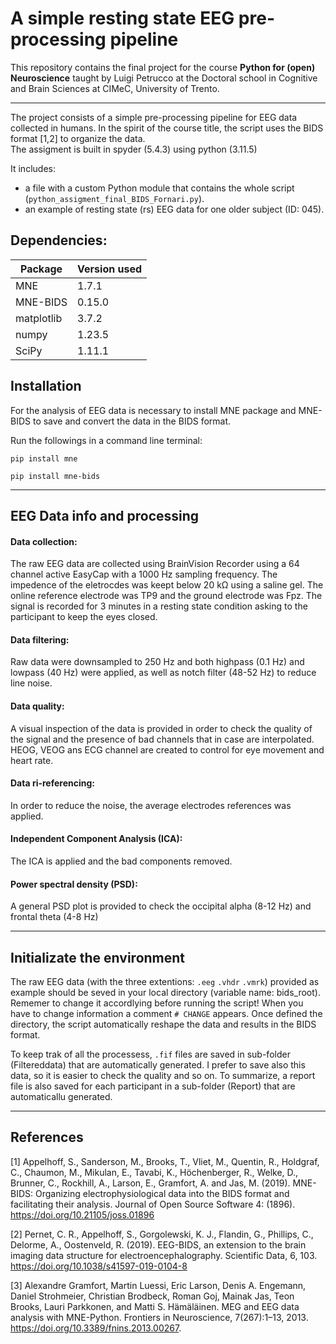 # A simple resting state EEG pre-processing pipeline

This repository contains the final project for the course **Python for (open) Neuroscience** taught by Luigi Petrucco at the Doctoral school in Cognitive and Brain Sciences at CIMeC, University of Trento.

***
The project consists of a simple pre-processing pipeline for EEG data collected in humans. In the spirit of the course title, the script uses the BIDS format [1,2] to organize the data.  
The assigment is built in spyder (5.4.3) using python (3.11.5)

It includes:
- a file with a custom Python module that contains the whole script (`python_assigment_final_BIDS_Fornari.py`).
- an example of resting state (rs) EEG data for one older subject (ID: 045).

## Dependencies:

| Package   | Version used | 
|-----------|--------------|
| MNE       | 1.7.1        | 
| MNE-BIDS  | 0.15.0       |
| matplotlib| 3.7.2        |
| numpy     | 1.23.5       | 
| SciPy     | 1.11.1       |


## Installation

For the analysis of EEG data is necessary to install MNE package and MNE-BIDS to save and convert the data in the BIDS format.

Run the followings in a command line terminal: 

`pip install mne` 

`pip install mne-bids`

***

## EEG Data info and processing 

#### Data collection:
The raw EEG data are collected using BrainVision Recorder using a 64 channel active EasyCap with a 1000 Hz sampling frequency. The impedence of the eletrocdes was keept below 20 kΩ using a saline gel.
The online reference electrode was TP9 and the ground electrode was Fpz.
The signal is recorded for 3 minutes in a resting state condition asking to the participant to keep the eyes closed.
#### Data filtering:
Raw data were downsampled to 250 Hz and both highpass (0.1 Hz) and lowpass (40 Hz) were applied, as well as notch filter (48-52 Hz) to reduce line noise.
#### Data quality:
A visual inspection of the data is provided in order to check the quality of the signal and the presence of bad channels that in case are interpolated. HEOG, VEOG ans ECG channel are created to control for eye movement and heart rate.
#### Data ri-referencing:
In order to reduce the noise, the average electrodes references was applied.
#### Independent Component Analysis (ICA):
The ICA is applied and the bad components removed.
#### Power spectral density (PSD):
A general PSD plot is provided to check the occipital alpha (8-12 Hz) and frontal theta (4-8 Hz)

***

## Initializate the environment

The raw EEG data (with the three extentions: `.eeg` `.vhdr` `.vmrk`) provided as example should be seved in your local directory (variable name: bids_root). 
Rememer to change it accordlying before running the script! When you have to change information a comment `# CHANGE` appears.
Once defined the directory, the script automatically reshape the data and results in the BIDS format. 

To keep trak of all the processess, `.fif` files are saved in sub-folder (Filtereddata) that are automatically generated. I prefer to save also this data, so it is easier to check the quality and so on.
To summarize, a report file is also saved for each participant in a sub-folder (Report) that are automaticallu generated.

***

## References
[1] Appelhoff, S., Sanderson, M., Brooks, T., Vliet, M., Quentin, R., Holdgraf, C., Chaumon, M., Mikulan, E., Tavabi, K., Höchenberger, R., Welke, D., Brunner, C., Rockhill, A., Larson, E., Gramfort, A. and Jas, M. (2019). MNE-BIDS: Organizing electrophysiological data into the BIDS format and facilitating their analysis. Journal of Open Source Software 4: (1896). https://doi.org/10.21105/joss.01896

[2] Pernet, C. R., Appelhoff, S., Gorgolewski, K. J., Flandin, G., Phillips, C., Delorme, A., Oostenveld, R. (2019). EEG-BIDS, an extension to the brain imaging data structure for electroencephalography. Scientific Data, 6, 103. https://doi.org/10.1038/s41597-019-0104-8

[3] Alexandre Gramfort, Martin Luessi, Eric Larson, Denis A. Engemann, Daniel Strohmeier, Christian Brodbeck, Roman Goj, Mainak Jas, Teon Brooks, Lauri Parkkonen, and Matti S. Hämäläinen. MEG and EEG data analysis with MNE-Python. Frontiers in Neuroscience, 7(267):1–13, 2013. https://doi.org/10.3389/fnins.2013.00267.

